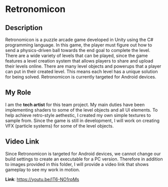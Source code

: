 # Retronomicon

## Description
Retronomicon is a puzzle arcade game developed in Unity using the C# programming language. In this game, the player must 
figure out how to send a physics-driven ball towards the end goal to complete the level. There are a wide variety of levels
that can be played, since the game features a level creation system that allows players to share and upload their levels online. There are many level objects and powerups that a player can put in their created level. This means each level has a unique solution 
for being solved. Retronomicon is currently targeted for Android devices. 

## My Role
I am the **tech artist** for this team project. My main duties have been implementing shaders to some of the level objects and all 
UI elements. To help achieve retro-style aethestic, I created my own simple textures to sample from. Since the game is still 
in development, I will work on creating VFX (particle systems) for some of the level objects.

## Video Link
Since Retronomicon is targeted for Android devices, we cannot change our build settings to create an executable for a PC version.
Therefore in addition to images provided in this folder, I will provide a video link that shows gameplay to see my work in motion.

**Link**: https://youtu.be/IT6-NO1rpMs
